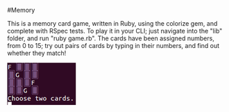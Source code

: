 #Memory

This is a memory card game, written in Ruby, using the colorize gem, and complete with RSpec tests.  To play it in your CLI; just navigate into the "lib" folder, and run "ruby game.rb".  The cards have been assigned numbers, from 0 to 15; try out pairs of cards by typing in their numbers, and find out whether they match!

<img src="./memory_screenshot.png"></img>
